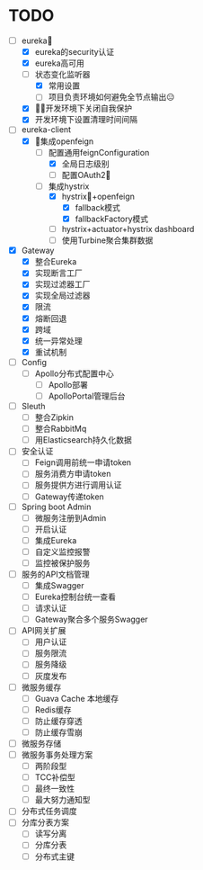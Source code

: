 # TODO

- [ ] eureka🚩
  - [x] eureka的security认证
  - [x] eureka高可用
  - [ ] 状态变化监听器
    - [x] 常用设置
    - [ ] 项目负责环境如何避免全节点输出😑
  - [x] 开发环境下关闭自我保护
  - [x] 开发环境下设置清理时间间隔
- [ ] eureka-client
  - [x] 集成openfeign
    - [ ] 配置通用feignConfiguration
      - [x] 全局日志级别
      - [ ] 配置OAuth2🤯
    - [ ] 集成hystrix
      - [x] hystrix+openfeign
        - [x] fallback模式
        - [x] fallbackFactory模式
      - [ ] hystrix+actuator+hystrix dashboard
      - [ ] 使用Turbine聚合集群数据
- [x] Gateway
  - [x] 整合Eureka
  - [x] 实现断言工厂
  - [x] 实现过滤器工厂
  - [x] 实现全局过滤器
  - [x] 限流
  - [x] 熔断回退
  - [x] 跨域
  - [x] 统一异常处理
  - [x] 重试机制
- [ ] Config
  - [ ] Apollo分布式配置中心
    - [ ] Apollo部署
    - [ ] ApolloPortal管理后台
- [ ] Sleuth
  - [ ] 整合Zipkin
  - [ ] 整合RabbitMq
  - [ ] 用Elasticsearch持久化数据
- [ ] 安全认证
  - [ ] Feign调用前统一申请token
  - [ ] 服务消费方申请token
  - [ ] 服务提供方进行调用认证
  - [ ] Gateway传递token
- [ ] Spring boot Admin
  - [ ] 微服务注册到Admin
  - [ ] 开启认证
  - [ ] 集成Eureka
  - [ ] 自定义监控报警
  - [ ] 监控被保护服务
- [ ] 服务的API文档管理
  - [ ] 集成Swagger
  - [ ] Eureka控制台统一查看
  - [ ] 请求认证
  - [ ] Gateway聚合多个服务Swagger
- [ ] API网关扩展
  - [ ] 用户认证
  - [ ] 服务限流
  - [ ] 服务降级
  - [ ] 灰度发布
- [ ] 微服务缓存
  - [ ] Guava Cache 本地缓存
  - [ ] Redis缓存
  - [ ] 防止缓存穿透
  - [ ] 防止缓存雪崩
- [ ] 微服务存储
- [ ] 微服务事务处理方案
  - [ ] 两阶段型
  - [ ] TCC补偿型
  - [ ] 最终一致性
  - [ ] 最大努力通知型
- [ ] 分布式任务调度
- [ ] 分库分表方案
  - [ ] 读写分离
  - [ ] 分库分表
  - [ ] 分布式主键
